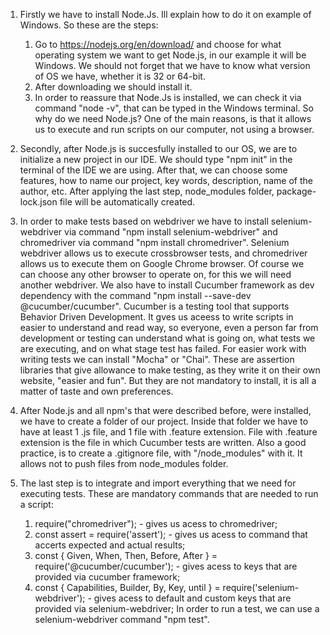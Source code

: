 1. Firstly we have to install Node.Js. Ill explain how to do it on example of Windows. So these are the steps:
    1) Go to https://nodejs.org/en/download/ and choose for what operating system we want to get Node.js, in our example it will be Windows. We should not forget that we have to know what version of OS we have, whether it is 32 or 64-bit.
    2) After downloading we should install it.
    3) In order to reassure that Node.Js is installed, we can check it via command "node -v", that can be typed in the Windows terminal.
So why do we need Node.js? One of the main reasons, is that it allows us to execute and run scripts on our computer, not using a browser.

2. Secondly, after Node.js is succesfully installed to our OS,  we are to initialize a new project in our IDE. We should type "npm init" in the terminal of the IDE we are using. After that, we can choose some features, how to name our project, key words, description, name of the author, etc. After applying the last step, node_modules folder, package-lock.json file will be automatically created. 

3. In order to make tests based on webdriver we have to install selenium-webdriver via command "npm install selenium-webdriver" and chromedriver via command "npm install chromedriver". Selenium webdriver allows us to execute crossbrowser tests, and chromedriver allows us to execute them on Google Chrome browser. Of course we can choose any other browser to operate on, for this we will need another webdriver. We also have to install Cucumber framework as dev dependency with the command "npm install --save-dev @cucumber/cucumber". Cucumber  is a testing tool that supports Behavior Driven Development. It gves us aceess to write scripts in easier to understand and read way, so everyone, even a person far from development or testing can understand what is going on, what tests we are executing, and on what stage test has failed.  For easier work with writing tests we can install "Mocha" or "Chai". These are assertion libraries that give allowance to make testing, as they write it on their own website, "easier and fun". But they are not mandatory to install, it is all a matter of taste and own preferences.

4. After Node.js and all npm's that were described before, were installed, we have to create a folder of our project. Inside that folder we have to have at least 1 .js file, and 1 file with .feature extension. File with .feature extension is the file in which Cucumber tests are written. Also a good practice, is to create a .gitignore file, with "/node_modules" with it. It allows not to push files from node_modules folder. 

5. The last step is to integrate and import everything that we need for executing tests. These are mandatory commands that are needed to run a script:
    1) require("chromedriver"); - gives us acess to chromedriver;
    2) const assert = require('assert'); - gives us acess to command that accerts expected and actual results;
    3) const { Given, When, Then, Before, After } = require('@cucumber/cucumber'); - gives acess to keys that are provided via cucumber framework;
    4) const { Capabilities, Builder, By, Key, until } = require('selenium-webdriver'); - gives acess to default and custom keys that are provided via selenium-webdriver;
In order to run a test, we can use a selenium-webdriver command "npm test".

